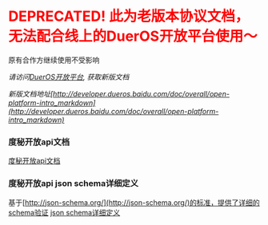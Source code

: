 # <font color=red>DEPRECATED!  此为老版本协议文档，无法配合线上的DuerOS开放平台使用～</font>

原有合作方继续使用不受影响

*请访问[DuerOS开放平台](http://developer.dueros.baidu.com), 获取新版文档*

*新版文档地址[http://developer.dueros.baidu.com/doc/overall/open-platform-intro_markdown](http://developer.dueros.baidu.com/doc/overall/open-platform-intro_markdown)*


### 度秘开放api文档
[度秘开放api文档](doc/OPENAPI_README.md)

### 度秘开放api json schema详细定义
基于[http://json-schema.org/](http://json-schema.org/)的标准，提供了详细的schema验证
[json schema详细定义](schema/README.md)
